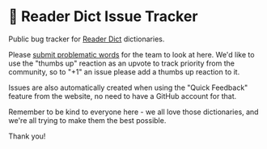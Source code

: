 # 🐛 Reader Dict Issue Tracker

Public bug tracker for [Reader Dict](https://www.reader-dict.com) dictionaries.

Please [submit problematic words](https://github.com/BoboTiG/reader-dict-tracker/issues/new?template=bug-report.md) for the team to look at here. We'd like to use the "thumbs up" reaction as an upvote to track priority from the community, so to "+1" an issue please add a thumbs up reaction to it.

Issues are also automatically created when using the "Quick Feedback" feature from the website, no need to have a GitHub account for that.

Remember to be kind to everyone here - we all love those dictionaries, and we're all trying to make them the best possible.

Thank you!
